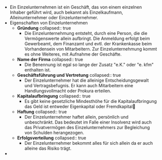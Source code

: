 - Ein Einzelunternehmen ist ein Geschäft, das von einem einzelnen Inhaber geführt wird, auch bekannt als Einzelkaufmann, Alleinunternehmer oder Einzelunternehmer.
- Eigenschaften von Einzelunternehmen
	- **Gründung**
	  collapsed:: true
		- Die Einzelunternehmung entsteht, durch eine Person, die die Vermögenswerte allein aufbringt. Die Anmeldung erfolgt beim Gewerbeamt, dem Finanzamt und evtl. der Krankenkasse beim Vorhandensein von Mitarbeitern. Zur Einzelunternehmung kommt es ohne Weiteres, mit Aufnahme der Geschäfte.
	- **Name der Firma**
	  collapsed:: true
		- Die Benennung ist egal so lange der Zusatz "e.K." oder "e. kfm" enthalten ist.
	- **Geschäftsführung und Vertretung**
	  collapsed:: true
		- Der Einzelunternehmer hat die alleinige Entscheidungsgewalt und Vertragsbefugnis. Er kann auch Mitarbeitern eine Handlungsvollmacht oder Prokura erteilen.
	- **Kapitalaufbringung**
	  collapsed:: true
		- Es gibt keine gesetzliche Mindesthöhe für die Kapitalaufbringung das Geld ist entweder Eigenkapital oder Fremdkapital🤯
	- **Haftung**
	  collapsed:: true
		- Der Einzelunternehmer haftet allein, persönlich und unbeschränkt. Das bedeutet im Falle einer Insolvenz wird auch das Privatvermögen des Einzelunternehmers zur Begleichung von Schulden herangezogen.
	- **Erfolgsverteilung**
	  collapsed:: true
		- Der Einzelunternehmer bekommt alles für sich allein da er auch alleine das Risiko trägt.
-